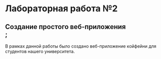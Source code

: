 # Лабораторная работа №2
## Создание простого веб-приложения <br>;

В рамках данной работы было создано веб-приложение койфейни для студентов нашего университета.
